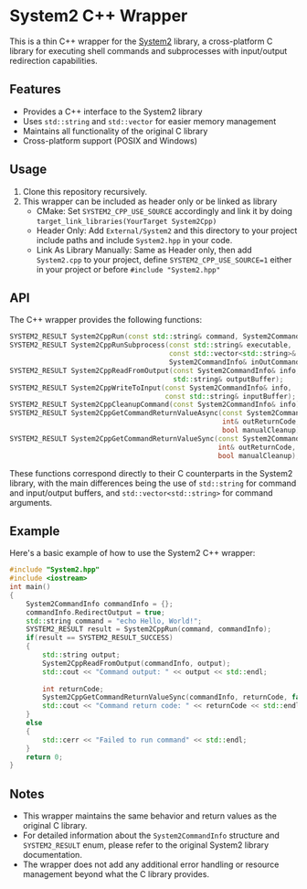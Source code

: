 # System2 C++ Wrapper

This is a thin C++ wrapper for the [System2](https://github.com/Neko-Box-Coder/System2) library, a cross-platform C library for executing shell commands and subprocesses with input/output redirection capabilities.

## Features

- Provides a C++ interface to the System2 library
- Uses `std::string` and `std::vector` for easier memory management
- Maintains all functionality of the original C library
- Cross-platform support (POSIX and Windows)

## Usage

1. Clone this repository recursively.
2. This wrapper can be included as header only or be linked as library
    - CMake: Set `SYSTEM2_CPP_USE_SOURCE` accordingly and link it by doing `target_link_libraries(YourTarget System2Cpp)`
    - Header Only: Add `External/System2` and this directory to your project include paths and include `System2.hpp` in your code.
    - Link As Library Manually: Same as Header only, then add `System2.cpp` to your project, define `SYSTEM2_CPP_USE_SOURCE=1` either in your project or before `#include "System2.hpp"`

## API

The C++ wrapper provides the following functions:
```cpp
SYSTEM2_RESULT System2CppRun(const std::string& command, System2CommandInfo& inOutCommandInfo);
SYSTEM2_RESULT System2CppRunSubprocess(const std::string& executable, 
                                       const std::vector<std::string>& args, 
                                       System2CommandInfo& inOutCommandInfo);
SYSTEM2_RESULT System2CppReadFromOutput(const System2CommandInfo& info,
                                        std::string& outputBuffer);
SYSTEM2_RESULT System2CppWriteToInput(const System2CommandInfo& info,
                                      const std::string& inputBuffer);
SYSTEM2_RESULT System2CppCleanupCommand(const System2CommandInfo& info);
SYSTEM2_RESULT System2CppGetCommandReturnValueAsync(const System2CommandInfo& info,
                                                    int& outReturnCode,
                                                    bool manualCleanup);
SYSTEM2_RESULT System2CppGetCommandReturnValueSync(const System2CommandInfo& info,
                                                   int& outReturnCode,
                                                   bool manualCleanup);
```

These functions correspond directly to their C counterparts in the System2 library, with the main differences being the use of `std::string` for command and input/output buffers, and `std::vector<std::string>` for command arguments.

## Example

Here's a basic example of how to use the System2 C++ wrapper:

```cpp
#include "System2.hpp"
#include <iostream>
int main() 
{
    System2CommandInfo commandInfo = {};
    commandInfo.RedirectOutput = true;
    std::string command = "echo Hello, World!";
    SYSTEM2_RESULT result = System2CppRun(command, commandInfo);
    if(result == SYSTEM2_RESULT_SUCCESS) 
    {
        std::string output;
        System2CppReadFromOutput(commandInfo, output);
        std::cout << "Command output: " << output << std::endl;
        
        int returnCode;
        System2CppGetCommandReturnValueSync(commandInfo, returnCode, false);
        std::cout << "Command return code: " << returnCode << std::endl;
    } 
    else 
    {
        std::cerr << "Failed to run command" << std::endl;
    }
    return 0;
}
```

## Notes

- This wrapper maintains the same behavior and return values as the original C library.
- For detailed information about the `System2CommandInfo` structure and `SYSTEM2_RESULT` enum, please refer to the original System2 library documentation.
- The wrapper does not add any additional error handling or resource management beyond what the C library provides.

